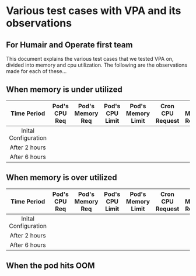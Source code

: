 # Various test cases with VPA and its observations

## For Humair and Operate first team


This document explains the various test cases that we tested VPA on, divided into memory and cpu utilization. The following are the observations made for each of these...

## When memory is under utilized

| Time Period |  Pod's CPU Req  | Pod's Memory Req | Pod's CPU Limit| Pod's Memory Limit |  Cron CPU Request | Cron Memory Request | VPA CPU Recomm |   VPA Mem Recomm | Was VPA applied? |
| :--------------: | :-----: | :-----: | :-----: | :-----: | :-----: | :-----: |  :-----: |  :-----: | :-----: | 
| Inital Configuration    |  | |
| After 2 hours    |  | |
| After 6 hours    |  | |


## When memory is over utilized 
| Time Period |  Pod's CPU Req  | Pod's Memory Req | Pod's CPU Limit| Pod's Memory Limit |  Cron CPU Request | Cron Memory Request | VPA CPU Recomm |   VPA Mem Recomm | Was VPA applied? |
| :--------------: | :-----: | :-----: | :-----: | :-----: | :-----: | :-----: |  :-----: |  :-----: | :-----: | 
| Inital Configuration    |  | |
| After 2 hours    |  | |
| After 6 hours    |  | |

## When the pod hits OOM 
